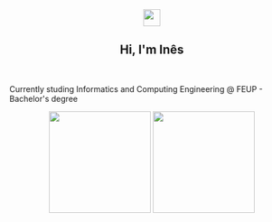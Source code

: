 <div align = "center">
  <img href="center" src="https://raw.githubusercontent.com/MartinHeinz/MartinHeinz/master/wave.gif" width="30px">
  <h2 align = "center" >Hi, I'm Inês </h2>
</div>
<br>

Currently studing Informatics and Computing Engineering @ FEUP - Bachelor's degree 
<br>

<div align="center">
  <img height="180em" src="https://github-readme-stats.vercel.app/api?username=IMS-up2021&show_icons=true&theme=dracula&include_all_commits=true&count_private=true"/>
  <img height="180em" src="https://github-readme-stats.vercel.app/api/top-langs/?username=IMS-up2021&layout=compact&langs_count=7&theme=dracula"/>   
</div>

<!--
**IMS-up2021/IMS-up2021** is a ✨ _special_ ✨ repository because its `README.md` (this file) appears on your GitHub profile.

Here are some ideas to get you started:

- 🔭 I’m currently working on ...
- 🌱 I’m currently learning ...
- 👯 I’m looking to collaborate on ...
- 🤔 I’m looking for help with ...
- 💬 Ask me about ...
- 📫 How to reach me: ...
- 😄 Pronouns: ...
- ⚡ Fun fact: ...
-->
